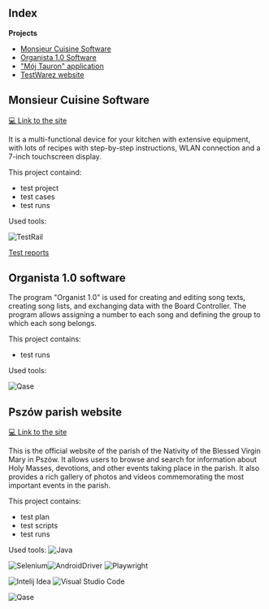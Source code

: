 ## Index

**Projects**
- [Monsieur Cuisine Software](https://github.com/My-testing-projects/Collection/tree/master/Monsieur%20Cuisine)
- [Organista 1.0 Software](https://github.com/My-testing-projects/Collection/tree/master/Organista%201.0)
- ["Mój Tauron" application](https://github.com/My-testing-projects/Collection/tree/master/Tauron%20application)
- [TestWarez website](https://github.com/My-testing-projects/Collection/tree/master/TestWarez%20website)


## Monsieur Cuisine Software

[💻 Link to the site](https://www.monsieur-cuisine.com/pl)

It is a multi-functional device for your kitchen with extensive equipment, with lots of recipes with step-by-step instructions, WLAN connection and a 7-inch touchscreen display.

This project containd:
  -  test project
  -  test cases
  -  test runs

Used tools:

![TestRail](https://img.shields.io/badge/TestRail-%230A1A2F?style=flat&logo=TestRail)

[Test reports](https://drive.google.com/drive/folders/1_jTrSFk44w5x8FqTzh025DHh0G_89q-X)



## Organista 1.0 software

The program "Organist 1.0" is used for creating and editing song texts, creating song lists, and exchanging data with the Board Controller. The program allows assigning a number to each song and defining the group to which each song belongs.

This project contains:
  - test runs

Used tools:

![Qase](https://img.shields.io/badge/Qase-%230A1A2F?style=flat&logo=Qase&logoColor=%236875CD) 



## Pszów parish website

[💻 Link to the site](https://bazylika-pszow.pl/)

This is the official website of the parish of the Nativity of the Blessed Virgin Mary in Pszów. It allows users to browse and search for information about Holy Masses, devotions, and other events taking place in the parish. It also provides a rich gallery of photos and videos commemorating the most important events in the parish.

This project contains:
  - test plan
  - test scripts
  - test runs

Used tools:
![Java](https://img.shields.io/badge/Java-%230A1A2F?style=flat&logo=openjdk&logoColor=%236875CD)

![Selenium](https://img.shields.io/badge/Selenium-%230A1A2F?style=flat&logo=Selenium&logoColor=%2300cc00)![AndroidDriver](https://img.shields.io/badge/Webdriver-%230A1A2F?style=flat&logo=Webdriver
) ![Playwright](https://img.shields.io/badge/Playwright-%230A1A2F?style=flat&logo=Playwright&logoColor=%2345ba4b)

![Intelij Idea](https://img.shields.io/badge/-IntelliJ%20IDEA-0A1A2F?style=flat&logo=intelliJ-idea&logoColor=0a76ef) ![Visual Studio Code](https://img.shields.io/badge/Visual%20Studio%20Code-%230A1A2F?style=flat&logo=Visual%20Studio&logoColor=%2348aaeb) 

![Qase](https://img.shields.io/badge/Qase-%230A1A2F?style=flat&logo=Qase&logoColor=%236875CD)



